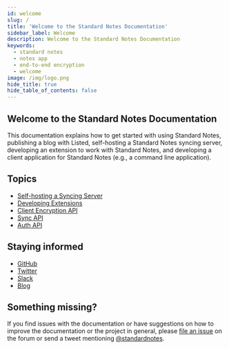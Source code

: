 ```yaml
---
id: welcome
slug: /
title: 'Welcome to the Standard Notes Documentation'
sidebar_label: Welcome
description: Welcome to the Standard Notes Documentation
keywords:
  - standard notes
  - notes app
  - end-to-end encryption
  - welcome
image: /img/logo.png
hide_title: true
hide_table_of_contents: false
---
```


## Welcome to the Standard Notes Documentation

This documentation explains how to get started with using Standard Notes, publishing a blog with Listed, self-hosting a Standard Notes syncing server, developing an extension to work with Standard Notes, and developing a client application for Standard Notes (e.g., a command line application).

## Topics

- [Self-hosting a Syncing Server](/self-hosting/getting-started/)
- [Developing Extensions](/extensions/intro/)
- [Client Encryption API](/specification/encryption/)
- [Sync API](/specification/sync/)
- [Auth API](/specification/auth/)

## Staying informed

- [GitHub](https://github.com/standardnotes)
- [Twitter](https://twitter.com/standardnotes)
- [Slack](https://standardnotes.org/slack)
- [Blog](https://blog.standardnotes.org)

## Something missing?

If you find issues with the documentation or have suggestions on how to improve the documentation or the project in general, please [file an issue](https://github.com/standardnotes/forum) on the forum or send a tweet mentioning [@standardnotes](https://twitter.com/standardnotes).
